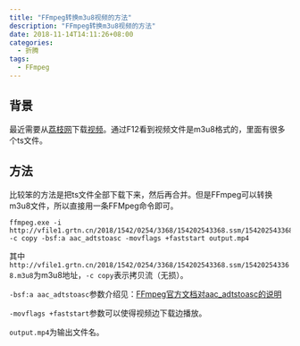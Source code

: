 ```yaml
---
title: "FFmpeg转换m3u8视频的方法"
description: "FFmpeg转换m3u8视频的方法"
date: 2018-11-14T14:11:26+08:00
categories:
  - 折腾
tags:
  - FFmpeg
---
```


## 背景

最近需要从[荔枝网](http://www.gdtv.cn/)下载[视频](http://v.gdtv.cn/star/zbqq/2018-11-12/1728844.html)。通过F12看到视频文件是m3u8格式的，里面有很多个ts文件。

## 方法

比较笨的方法是把ts文件全部下载下来，然后再合并。但是FFmpeg可以转换m3u8文件，所以直接用一条FFMpeg命令即可。

```shell
ffmpeg.exe -i  http://vfile1.grtn.cn/2018/1542/0254/3368/154202543368.ssm/154202543368.m3u8 -c copy -bsf:a aac_adtstoasc -movflags +faststart output.mp4
```

其中`http://vfile1.grtn.cn/2018/1542/0254/3368/154202543368.ssm/154202543368.m3u8`为m3u8地址，`-c copy`表示拷贝流（无损）。

`-bsf:a aac_adtstoasc`参数介绍见：[FFmpeg官方文档对aac_adtstoasc的说明](https://blog.csdn.net/liuyl2016/article/details/53080733)

`-movflags +faststart`参数可以使得视频边下载边播放。

`output.mp4`为输出文件名。
